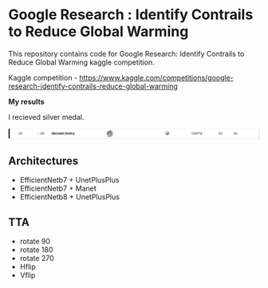 # Google Research : Identify Contrails to Reduce Global Warming
This repository contains code for Google Research: Identify Contrails to Reduce Global Warming kaggle competition.

Kaggle competition - https://www.kaggle.com/competitions/google-research-identify-contrails-reduce-global-warming

<b> My results </b>

I recieved silver medal.

![Alt text  ](./results/private_results.png)

## Architectures 
- EfficientNetb7 + UnetPlusPlus
- EfficientNetb7 + Manet
- EfficientNetb8 + UnetPlusPlus

## TTA
- rotate 90
- rotate 180
- rotate 270
- Hflip
- Vflip